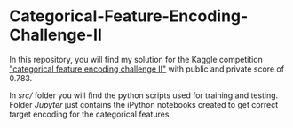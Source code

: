 # Categorical-Feature-Encoding-Challenge-II
In this repository, you will find my solution for the Kaggle competition ["categorical feature encoding challenge II"](https://www.kaggle.com/c/cat-in-the-dat-ii) with public and private score of 0.783.

In *src/* folder you will find the python scripts used for training and testing. Folder *Jupyter* just contains the iPython notebooks created to get correct
target encoding for the categorical features. 
